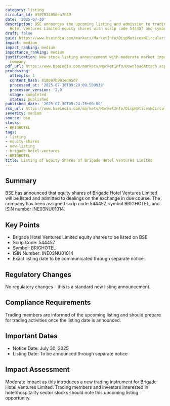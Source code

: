 ```yaml
---
category: listing
circular_id: 039781405dea7b49
date: '2025-07-30'
description: BSE announces the upcoming listing and admission to trading of Brigade
  Hotel Ventures Limited equity shares with scrip code 544457 and symbol BRIGHOTEL.
draft: false
guid: https://www.bseindia.com/markets/MarketInfo/DispNoticesNCirculars.aspx?Noticeid={F0B5851A-E8B3-491C-BDFB-B8CC84A16DD2}&noticeno=20250730-5&dt=07/30/2025&icount=5&totcount=5&flag=0
impact: medium
impact_ranking: medium
importance_ranking: medium
justification: New stock listing announcement with moderate market impact for specific
  company
pdf_url: https://www.bseindia.com/markets/MarketInfo/DownloadAttach.aspx?id=20250730-5&attachedId=
processing:
  attempts: 1
  content_hash: 818097b991ed95d7
  processed_at: '2025-07-30T09:29:09.509938'
  processor_version: '2.0'
  stage: completed
  status: published
published_date: '2025-07-30T09:24:25+00:00'
rss_url: https://www.bseindia.com/markets/MarketInfo/DispNoticesNCirculars.aspx?Noticeid={F0B5851A-E8B3-491C-BDFB-B8CC84A16DD2}&noticeno=20250730-5&dt=07/30/2025&icount=5&totcount=5&flag=0
severity: medium
source: bse
stocks:
- BRIGHOTEL
tags:
- listing
- equity-shares
- new-listing
- brigade-hotel-ventures
- BRIGHOTEL
title: Listing of Equity Shares of Brigade Hotel Ventures Limited
---
```


## Summary

BSE has announced that equity shares of Brigade Hotel Ventures Limited will be listed and admitted to dealings on the exchange in due course. The company has been assigned scrip code 544457, symbol BRIGHOTEL, and ISIN number INE03NU01014.

## Key Points

- Brigade Hotel Ventures Limited equity shares to be listed on BSE
- Scrip Code: 544457
- Symbol: BRIGHOTEL
- ISIN Number: INE03NU01014
- Exact listing date to be communicated through separate notice

## Regulatory Changes

No regulatory changes - this is a standard new listing announcement.

## Compliance Requirements

Trading members are informed of the upcoming listing and should prepare for trading activities once the listing date is announced.

## Important Dates

- Notice Date: July 30, 2025
- Listing Date: To be announced through separate notice

## Impact Assessment

Moderate impact as this introduces a new trading instrument for Brigade Hotel Ventures Limited. Trading members and investors interested in hotel/hospitality sector stocks should note this upcoming listing opportunity.